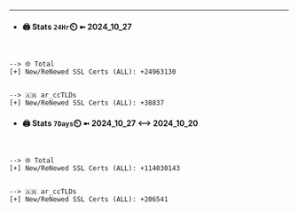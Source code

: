 

---
- #### 🖨️ **Stats** `24Hr`⏲️ ➼ 2024_10_27
```console


--> 🌐 Total
[+] New/ReNewed SSL Certs (ALL): +24963130


--> 🇦🇷 ar_ccTLDs
[+] New/ReNewed SSL Certs (ALL): +38837

```

- #### 🖨️ **Stats** `7Days`⏲️ ➼ 2024_10_27 <--> 2024_10_20
```console


--> 🌐 Total
[+] New/ReNewed SSL Certs (ALL): +114030143


--> 🇦🇷 ar_ccTLDs
[+] New/ReNewed SSL Certs (ALL): +206541

```

